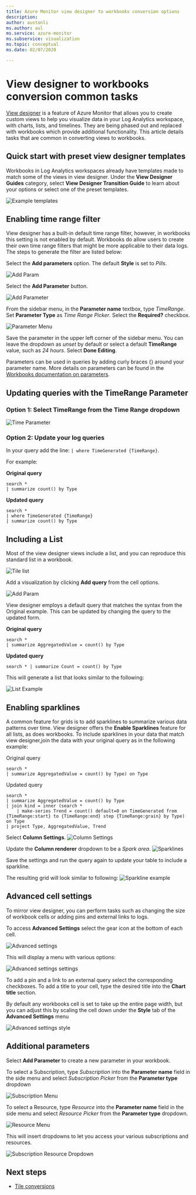 ```yaml
---
title: Azure Monitor view designer to workbooks conversion options
description: 
author: austonli
ms.author: aul
ms.service: azure-monitor
ms.subservice: visualization
ms.topic: conceptual
ms.date: 02/07/2020

---
```


# View designer to workbooks conversion common tasks
[View designer](view-designer.md) is a feature of Azure Monitor that allows you to create custom views to help you visualize data in your Log Analytics workspace, with charts, lists, and timelines. They are being phased out and replaced with workbooks which provide additional functionality. This article details tasks that are common in converting views to workbooks.


## Quick start with preset view designer templates

Workbooks in Log Analytics workspaces already have templates made to match some of the views in view designer. Under the **View Designer Guides** category, select **View Designer Transition Guide** to learn about your options or select one of the preset templates.

![Example templates](media/view-designer-conversion-steps/templates.png)

## Enabling time range filter
View designer has a built-in default time range filter, however, in workbooks this setting is not enabled by default. Workbooks do allow users to create their own time range filters that might be more applicable to their data logs. The steps to generate the filter are listed below:

Select the **Add parameters** option. The default **Style** is set to *Pills*.

![Add Param](media/view-designer-conversion-steps/add-param.png)

 Select the **Add Parameter** button.

![Add Parameter](media/view-designer-conversion-steps/add-parameter.png)

From the sidebar menu, in the **Parameter name** textbox, type *TimeRange*. Set **Parameter Type** as *Time Range Picker*. Select the **Required?** checkbox.

![Parameter Menu](media/view-designer-conversion-steps/parameter-menu.png)

Save the parameter in the upper left corner of the sidebar menu. You can leave the dropdown as *unset* by default or select a default **TimeRange** value, such as *24 hours*. Select **Done Editing**.

Parameters can be used in queries by adding curly braces {} around your parameter name. More details on parameters can be found in the [Workbooks documentation on parameters](https://github.com/microsoft/Application-Insights-Workbooks/blob/master/Documentation/Parameters/Parameters.md).

## Updating queries with the TimeRange Parameter

### Option 1: Select TimeRange from the Time Range dropdown

![Time Parameter](media/view-designer-conversion-steps/time-parameter.png)

### Option 2: Update your log queries

In your query add the line: `| where TimeGenerated {TimeRange}`.

For example:

**Original query**
```KQL
search * 
| summarize count() by Type
```

**Updated query**
```KQL
search * 
| where TimeGenerated {TimeRange} 
| summarize count() by Type
```

## Including a List
Most of the view designer views include a list, and you can reproduce this standard list in a workbook.

![Tile list](media/view-designer-conversion-steps/tile-list.png)

Add a visualization by clicking **Add query** from the cell options.

![Add Param](media/view-designer-conversion-steps/add-param.png)

View designer employs a default query that matches the syntax from the Original example. This can be updated by changing the query to the updated form.

**Original query**
```KQL
search * 
| summarize AggregatedValue = count() by Type
```

**Updated query**
```KQL
search * | summarize Count = count() by Type
```

This will generate a list that looks similar to the following:

![List Example](media/view-designer-conversion-steps/list-example.png)

## Enabling sparklines
A common feature for grids is to add sparklines to summarize various data patterns over time. View designer offers the **Enable Sparklines** feature for all lists, as does workbooks. To include sparklines in your data that match view designer,join the data with your original query as in the following example:

Original query
```KQL
search *
| summarize AggregatedValue = count() by Type) on Type
```

Updated query
```KQL
search * 
| summarize AggregatedValue = count() by Type
| join kind = inner (search * 
    | make-series Trend = count() default=0 on TimeGenerated from {TimeRange:start} to {TimeRange:end} step {TimeRange:grain} by Type) on Type
| project Type, AggregatedValue, Trend
```

Select **Column Settings**.
![Column Settings](media/view-designer-conversion-steps/column-settings.png)

Update the **Column renderer** dropdown to be a *Spark area*.
![Sparklines](media/view-designer-conversion-steps/sparkline.png)

Save the settings and run the query again to update your table to include a sparkline.

The resulting grid will look similar to following:
![Sparkline example](media/view-designer-conversion-steps/sparkline-example.png)

## Advanced cell settings
To mirror view designer, you can perform tasks such as changing the size of workbook cells or adding pins and external links to logs.

To access **Advanced Settings** select the gear icon at the bottom of each cell.

![Advanced settings](media/view-designer-conversion-steps/advanced-settings.png)

This will display a menu with various options:

![Advanced settings settings](media/view-designer-conversion-steps/advanced-settings-settings.png)

To add a pin and a link to an external query select the corresponding checkboxes. To add a title to your cell, type the desired title into the **Chart title** section.

By default any workbooks cell is set to take up the entire page width, but you can adjust this by scaling the cell down under the **Style** tab of the **Advanced Settings** menu

![Advanced settings style](media/view-designer-conversion-steps/advanced-settings-style.png)

 
## Additional parameters
Select **Add Parameter** to create a new parameter in your workbook. 

To select a Subscription, type *Subscription* into the **Parameter name** field in the side menu and select *Subscription Picker* from the **Parameter type** dropdown

![Subscription Menu](media/view-designer-conversion-steps/subscription-filter.png)

To select a Resource, type *Resource* into the **Parameter name** field in the side menu and select *Resource Picker* from the **Parameter type** dropdown.

![Resource Menu](media/view-designer-conversion-steps/resource-filter.png)

This will insert dropdowns to let you access your various subscriptions and resources.

![Subscription Resource Dropdown](media/view-designer-conversion-steps/subscription-resource.png)


## Next steps
- [Tile conversions](view-designer-conversion-tiles.md)
